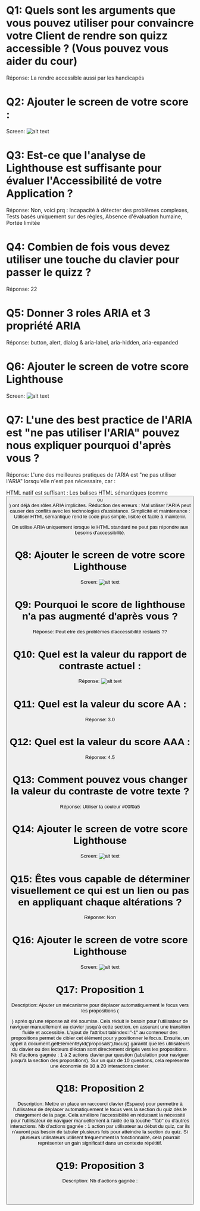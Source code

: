 # Q1: Quels sont les arguments que vous pouvez utiliser pour convaincre votre Client de rendre son quizz accessible ? (Vous pouvez vous aider du cour)
Réponse: La rendre accessible aussi par les handicapés

# Q2: Ajouter le screen de votre score :
Screen: ![alt text](image.png)

# Q3: Est-ce que l'analyse de Lighthouse est suffisante pour évaluer l'Accessibilité de votre Application ?
Réponse: Non, voici prq : Incapacité à détecter des problèmes complexes, Tests basés uniquement sur des règles, Absence d'évaluation humaine, Portée limitée

# Q4: Combien de fois vous devez utiliser une touche du clavier pour passer le quizz ?
Réponse: 22

# Q5: Donner 3 roles ARIA et 3 propriété ARIA
Réponse: button, alert, dialog & aria-label, aria-hidden, aria-expanded

# Q6: Ajouter le screen de votre score Lighthouse
Screen: ![alt text](image-1.png)

# Q7: L'une des best practice de l'ARIA est "ne pas utiliser l'ARIA" pouvez nous expliquer pourquoi d'après vous ?
Réponse: 
L'une des meilleures pratiques de l'ARIA est "ne pas utiliser l'ARIA" lorsqu'elle n'est pas nécessaire, car :

HTML natif est suffisant : Les balises HTML sémantiques (comme <button> ou <header>) ont déjà des rôles ARIA implicites.
Réduction des erreurs : Mal utiliser l'ARIA peut causer des conflits avec les technologies d'assistance.
Simplicité et maintenance : Utiliser HTML sémantique rend le code plus simple, lisible et facile à maintenir.

On utilise ARIA uniquement lorsque le HTML standard ne peut pas répondre aux besoins d'accessibilité.

# Q8: Ajouter le screen de votre score Lighthouse
Screen: ![alt text](image-2.png)

# Q9: Pourquoi le score de lighthouse n'a pas augmenté d'après vous ?
Réponse: Peut etre des problèmes d'accessibilité restants ??

# Q10: Quel est la valeur du rapport de contraste actuel :
Réponse: ![alt text](image-3.png)

# Q11: Quel est la valeur du score AA :
Réponse: 3.0

# Q12: Quel est la valeur du score AAA :
Réponse: 4.5

# Q13: Comment pouvez vous changer la valeur du contraste de votre texte ?
Réponse: Utiliser la couleur #00f0a5

# Q14: Ajouter le screen de votre score Lighthouse
Screen: ![alt text](image-4.png)

# Q15: Êtes vous capable de déterminer visuellement ce qui est un lien ou pas en appliquant chaque altérations ?
Réponse: Non

# Q16: Ajouter le screen de votre score Lighthouse
Screen: ![alt text](image-5.png)

# Q17:  Proposition 1
Description: 
    Ajouter un mécanisme pour déplacer automatiquement le focus vers les propositions (<div id="proposals">) après qu'une réponse ait été soumise. Cela réduit le besoin pour l'utilisateur de naviguer manuellement au clavier jusqu'à cette section, en assurant une transition fluide et accessible.
    L'ajout de l'attribut tabindex="-1" au conteneur des propositions permet de cibler cet élément pour y positionner le focus. Ensuite, un appel à document.getElementById('proposals').focus() garantit que les utilisateurs du clavier ou des lecteurs d'écran sont directement dirigés vers les propositions.
Nb d'actions gagnée : 
    1 à 2 actions clavier par question (tabulation pour naviguer jusqu'à la section des propositions).
    Sur un quiz de 10 questions, cela représente une économie de 10 à 20 interactions clavier.

# Q18:  Proposition 2
Description:
    Mettre en place un raccourci clavier (Espace) pour permettre à l'utilisateur de déplacer automatiquement le focus vers la section du quiz dès le chargement de la page. Cela améliore l'accessibilité en réduisant la nécessité pour l'utilisateur de naviguer manuellement à l'aide de la touche "Tab" ou d'autres interactions.
Nb d'actions gagnée : 
    1 action par utilisateur au début du quiz, car ils n'auront pas besoin de tabuler plusieurs fois pour atteindre la section du quiz. Si plusieurs utilisateurs utilisent fréquemment la fonctionnalité, cela pourrait représenter un gain significatif dans un contexte répétitif.

# Q19:  Proposition 3
Description:
Nb d'actions gagnée : 
